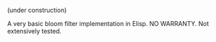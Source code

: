(under construction)

A very basic bloom filter implementation in Elisp.
NO WARRANTY. Not extensively tested.
